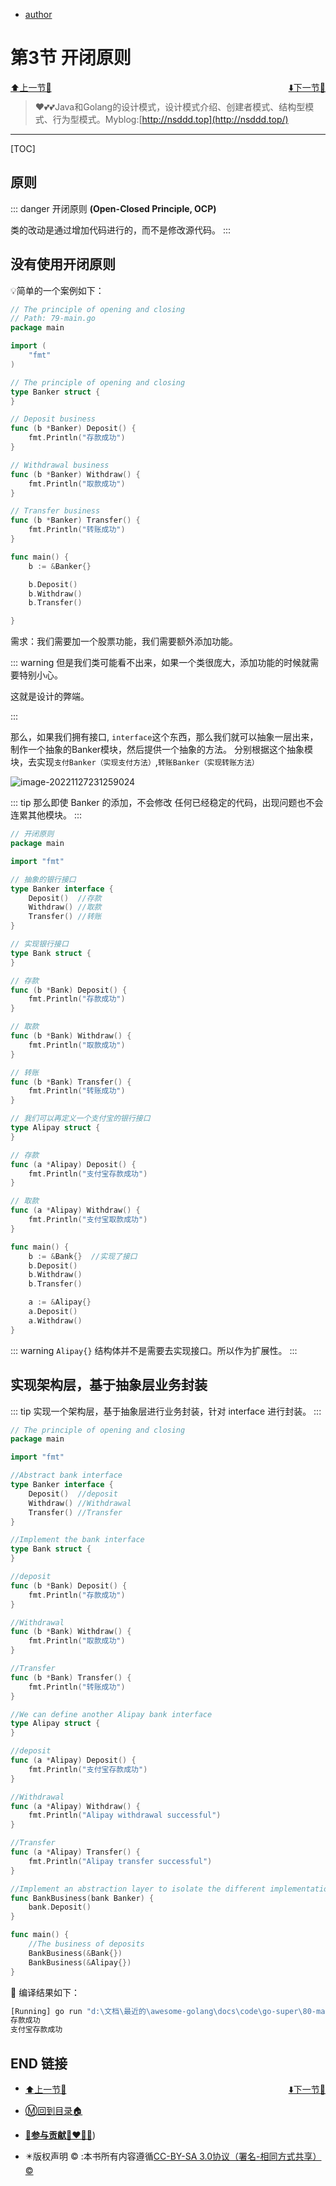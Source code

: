 + [author](https://github.com/3293172751/cs-awesome-Block_Chain)

# 第3节 开闭原则

<div><a href = '2.md' style='float:left'>⬆️上一节🔗</a><a href = '4.md' style='float: right'>⬇️下一节🔗</a></div>
<br>

> ❤️💕💕Java和Golang的设计模式，设计模式介绍、创建者模式、结构型模式、行为型模式。Myblog:[http://nsddd.top](http://nsddd.top/)

---
[TOC]

## 原则

::: danger
开闭原则 **(Open-Closed Principle, OCP)** 

类的改动是通过增加代码进行的，而不是修改源代码。
:::



## 没有使用开闭原则

💡简单的一个案例如下：

```go
// The principle of opening and closing
// Path: 79-main.go
package main

import (
	"fmt"
)

// The principle of opening and closing
type Banker struct {
}

// Deposit business
func (b *Banker) Deposit() {
	fmt.Println("存款成功")
}

// Withdrawal business
func (b *Banker) Withdraw() {
	fmt.Println("取款成功")
}

// Transfer business
func (b *Banker) Transfer() {
	fmt.Println("转账成功")
}

func main() {
	b := &Banker{}

	b.Deposit()
	b.Withdraw()
	b.Transfer()

}

```



需求：我们需要加一个股票功能，我们需要额外添加功能。

::: warning 
但是我们类可能看不出来，如果一个类很庞大，添加功能的时候就需要特别小心。

这就是设计的弊端。

:::



那么，如果我们拥有接口, `interface`这个东西，那么我们就可以抽象一层出来，制作一个抽象的Banker模块，然后提供一个抽象的方法。 分别根据这个抽象模块，去实现`支付Banker（实现支付方法）`,`转账Banker（实现转账方法）`

![image-20221127231259024](http://sm.nsddd.top/smimage-20221127231259024.png)

::: tip 
那么即使 Banker 的添加，不会修改 任何已经稳定的代码，出现问题也不会连累其他模块。
:::

```go
// 开闭原则
package main

import "fmt"

// 抽象的银行接口
type Banker interface {
	Deposit()  //存款
	Withdraw() //取款
	Transfer() //转账
}

// 实现银行接口
type Bank struct {
}

// 存款
func (b *Bank) Deposit() {
	fmt.Println("存款成功")
}

// 取款
func (b *Bank) Withdraw() {
	fmt.Println("取款成功")
}

// 转账
func (b *Bank) Transfer() {
	fmt.Println("转账成功")
}

// 我们可以再定义一个支付宝的银行接口
type Alipay struct {
}

// 存款
func (a *Alipay) Deposit() {
	fmt.Println("支付宝存款成功")
}

// 取款
func (a *Alipay) Withdraw() {
	fmt.Println("支付宝取款成功")
}

func main() {
	b := &Bank{}  //实现了接口
	b.Deposit()
	b.Withdraw()
	b.Transfer() 

	a := &Alipay{}
	a.Deposit()
	a.Withdraw()
}

```



::: warning 
`Alipay{}` 结构体并不是需要去实现接口。所以作为扩展性。
:::



## 实现架构层，基于抽象层业务封装

::: tip 
实现一个架构层，基于抽象层进行业务封装，针对 interface 进行封装。
:::

```go
// The principle of opening and closing
package main

import "fmt"

//Abstract bank interface
type Banker interface {
	Deposit()  //deposit
	Withdraw() //Withdrawal
	Transfer() //Transfer
}

//Implement the bank interface
type Bank struct {
}

//deposit
func (b *Bank) Deposit() {
	fmt.Println("存款成功")
}

//Withdrawal
func (b *Bank) Withdraw() {
	fmt.Println("取款成功")
}

//Transfer
func (b *Bank) Transfer() {
	fmt.Println("转账成功")
}

//We can define another Alipay bank interface
type Alipay struct {
}

//deposit
func (a *Alipay) Deposit() {
	fmt.Println("支付宝存款成功")
}

//Withdrawal
func (a *Alipay) Withdraw() {
	fmt.Println("Alipay withdrawal successful")
}

//Transfer
func (a *Alipay) Transfer() {
	fmt.Println("Alipay transfer successful")
}

//Implement an abstraction layer to isolate the different implementation layers so that new implementation layers can be added without modifying the original code, which is the open-close principle
func BankBusiness(bank Banker) {
	bank.Deposit()
}

func main() {
	//The business of deposits
	BankBusiness(&Bank{})
	BankBusiness(&Alipay{})
}

```

🚀 编译结果如下：

```bash
[Running] go run "d:\文档\最近的\awesome-golang\docs\code\go-super\80-main.go"
存款成功
支付宝存款成功
```





## END 链接
<ul><li><div><a href = '2.md' style='float:left'>⬆️上一节🔗</a><a href = '4.md' style='float: right'>⬇️下一节🔗</a></div></li></ul>

+ [Ⓜ️回到目录🏠](../README.md)

+ [**🫵参与贡献💞❤️‍🔥💖**](https://nsddd.top/archives/contributors))

+ ✴️版权声明 &copy; :本书所有内容遵循[CC-BY-SA 3.0协议（署名-相同方式共享）&copy;](http://zh.wikipedia.org/wiki/Wikipedia:CC-by-sa-3.0协议文本) 

